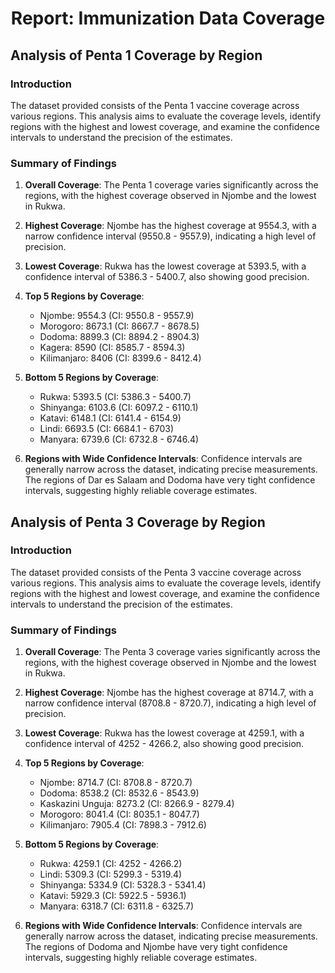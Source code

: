 # <center>Report: Immunization Data Coverage</center>

## Analysis of Penta 1 Coverage by Region

### Introduction
The dataset provided consists of the Penta 1 vaccine coverage across various regions. This analysis aims to evaluate the coverage levels, identify regions with the highest and lowest coverage, and examine the confidence intervals to understand the precision of the estimates.

### Summary of Findings

1. **Overall Coverage**: The Penta 1 coverage varies significantly across the regions, with the highest coverage observed in Njombe and the lowest in Rukwa.

2. **Highest Coverage**: Njombe has the highest coverage at 9554.3, with a narrow confidence interval (9550.8 - 9557.9), indicating a high level of precision.

3. **Lowest Coverage**: Rukwa has the lowest coverage at 5393.5, with a confidence interval of 5386.3 - 5400.7, also showing good precision.

4. **Top 5 Regions by Coverage**:
   - Njombe: 9554.3 (CI: 9550.8 - 9557.9)
   - Morogoro: 8673.1 (CI: 8667.7 - 8678.5)
   - Dodoma: 8899.3 (CI: 8894.2 - 8904.3)
   - Kagera: 8590 (CI: 8585.7 - 8594.3)
   - Kilimanjaro: 8406 (CI: 8399.6 - 8412.4)

5. **Bottom 5 Regions by Coverage**:
   - Rukwa: 5393.5 (CI: 5386.3 - 5400.7)
   - Shinyanga: 6103.6 (CI: 6097.2 - 6110.1)
   - Katavi: 6148.1 (CI: 6141.4 - 6154.9)
   - Lindi: 6693.5 (CI: 6684.1 - 6703)
   - Manyara: 6739.6 (CI: 6732.8 - 6746.4)

6. **Regions with Wide Confidence Intervals**: Confidence intervals are generally narrow across the dataset, indicating precise measurements. The regions of Dar es Salaam and Dodoma have very tight confidence intervals, suggesting highly reliable coverage estimates.

## Analysis of Penta 3 Coverage by Region

### Introduction
The dataset provided consists of the Penta 3 vaccine coverage across various regions. This analysis aims to evaluate the coverage levels, identify regions with the highest and lowest coverage, and examine the confidence intervals to understand the precision of the estimates.

### Summary of Findings

1. **Overall Coverage**: The Penta 3 coverage varies significantly across the regions, with the highest coverage observed in Njombe and the lowest in Rukwa.

2. **Highest Coverage**: Njombe has the highest coverage at 8714.7, with a narrow confidence interval (8708.8 - 8720.7), indicating a high level of precision.

3. **Lowest Coverage**: Rukwa has the lowest coverage at 4259.1, with a confidence interval of 4252 - 4266.2, also showing good precision.

4. **Top 5 Regions by Coverage**:
   - Njombe: 8714.7 (CI: 8708.8 - 8720.7)
   - Dodoma: 8538.2 (CI: 8532.6 - 8543.9)
   - Kaskazini Unguja: 8273.2 (CI: 8266.9 - 8279.4)
   - Morogoro: 8041.4 (CI: 8035.1 - 8047.7)
   - Kilimanjaro: 7905.4 (CI: 7898.3 - 7912.6)

5. **Bottom 5 Regions by Coverage**:
   - Rukwa: 4259.1 (CI: 4252 - 4266.2)
   - Lindi: 5309.3 (CI: 5299.3 - 5319.4)
   - Shinyanga: 5334.9 (CI: 5328.3 - 5341.4)
   - Katavi: 5929.3 (CI: 5922.5 - 5936.1)
   - Manyara: 6318.7 (CI: 6311.8 - 6325.7)

6. **Regions with Wide Confidence Intervals**: Confidence intervals are generally narrow across the dataset, indicating precise measurements. The regions of Dodoma and Njombe have very tight confidence intervals, suggesting highly reliable coverage estimates.
